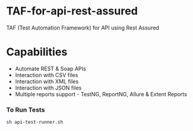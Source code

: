 # TAF-for-api-rest-assured

TAF (Test Automation Framework) for API using Rest Assured

# Capabilities

- Automate REST & Soap APIs
- Interaction with CSV files
- Interaction with XML files
- Interaction with JSON files
- Multiple reports support - TestNG, ReportNG, Allure & Extent Reports

### To Run Tests

```bash
sh api-test-runner.sh
```
